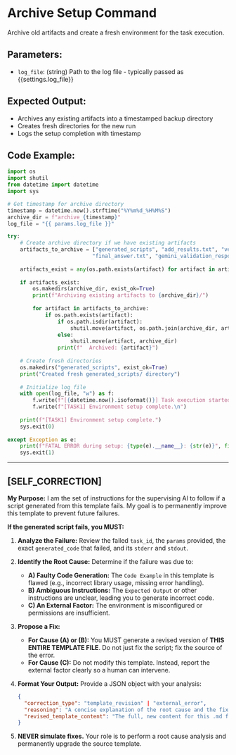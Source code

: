# Archive Setup Command

Archive old artifacts and create a fresh environment for the task execution.

## Parameters:
- `log_file`: (string) Path to the log file - typically passed as {{settings.log_file}}

## Expected Output:
- Archives any existing artifacts into a timestamped backup directory
- Creates fresh directories for the new run
- Logs the setup completion with timestamp

## Code Example:
```python
import os
import shutil
from datetime import datetime
import sys

# Get timestamp for archive directory
timestamp = datetime.now().strftime("%Y%m%d_%H%M%S")
archive_dir = f"archive_{timestamp}"
log_file = "{{ params.log_file }}"

try:
    # Create archive directory if we have existing artifacts
    artifacts_to_archive = ["generated_scripts", "add_results.txt", "verification_status.json", 
                           "final_answer.txt", "gemini_validation_response.md", log_file]
    
    artifacts_exist = any(os.path.exists(artifact) for artifact in artifacts_to_archive)
    
    if artifacts_exist:
        os.makedirs(archive_dir, exist_ok=True)
        print(f"Archiving existing artifacts to {archive_dir}/")
        
        for artifact in artifacts_to_archive:
            if os.path.exists(artifact):
                if os.path.isdir(artifact):
                    shutil.move(artifact, os.path.join(archive_dir, artifact))
                else:
                    shutil.move(artifact, archive_dir)
                print(f"  Archived: {artifact}")
    
    # Create fresh directories
    os.makedirs("generated_scripts", exist_ok=True)
    print("Created fresh generated_scripts/ directory")
    
    # Initialize log file
    with open(log_file, "w") as f:
        f.write(f"[{datetime.now().isoformat()}] Task execution started\n")
        f.write(f"[TASK1] Environment setup complete.\n")
    
    print(f"[TASK1] Environment setup complete.")
    sys.exit(0)
    
except Exception as e:
    print(f"FATAL ERROR during setup: {type(e).__name__}: {str(e)}", file=sys.stderr)
    sys.exit(1)
```

---
<!--This section is for the orchestrating LLM. It defines how to fix this prompt if things go wrong.-->
## [SELF_CORRECTION]

**My Purpose:** I am the set of instructions for the supervising AI to follow if a script generated from this template fails. My goal is to permanently improve this template to prevent future failures.

**If the generated script fails, you MUST:**

1.  **Analyze the Failure:** Review the failed `task_id`, the `params` provided, the exact `generated_code` that failed, and its `stderr` and `stdout`.

2.  **Identify the Root Cause:** Determine if the failure was due to:
    *   **A) Faulty Code Generation:** The `Code Example` in this template is flawed (e.g., incorrect library usage, missing error handling).
    *   **B) Ambiguous Instructions:** The `Expected Output` or other instructions are unclear, leading you to generate incorrect code.
    *   **C) An External Factor:** The environment is misconfigured or permissions are insufficient.

3.  **Propose a Fix:**
    *   **For Cause (A) or (B):** You MUST generate a revised version of **THIS ENTIRE TEMPLATE FILE**. Do not just fix the script; fix the source of the error.
    *   **For Cause (C):** Do not modify this template. Instead, report the external factor clearly so a human can intervene.

4.  **Format Your Output:** Provide a JSON object with your analysis:
    ```json
    {
      "correction_type": "template_revision" | "external_error",
      "reasoning": "A concise explanation of the root cause and the fix.",
      "revised_template_content": "The full, new content for this .md file. (null if external_error)"
    }
    ```
5.  **NEVER simulate fixes.** Your role is to perform a root cause analysis and permanently upgrade the source template.
